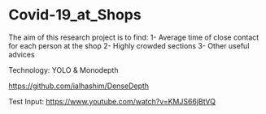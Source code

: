 # Covid-19_at_Shops

The aim of this research project is to find:
1- Average time of close contact for each person at the shop
2- Highly crowded sections 
3- Other useful advices 


Technology:
YOLO & Monodepth

https://github.com/ialhashim/DenseDepth

Test Input: 
https://www.youtube.com/watch?v=KMJS66jBtVQ
